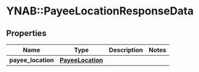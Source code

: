 # YNAB::PayeeLocationResponseData

## Properties
Name | Type | Description | Notes
------------ | ------------- | ------------- | -------------
**payee_location** | [**PayeeLocation**](PayeeLocation.md) |  | 


